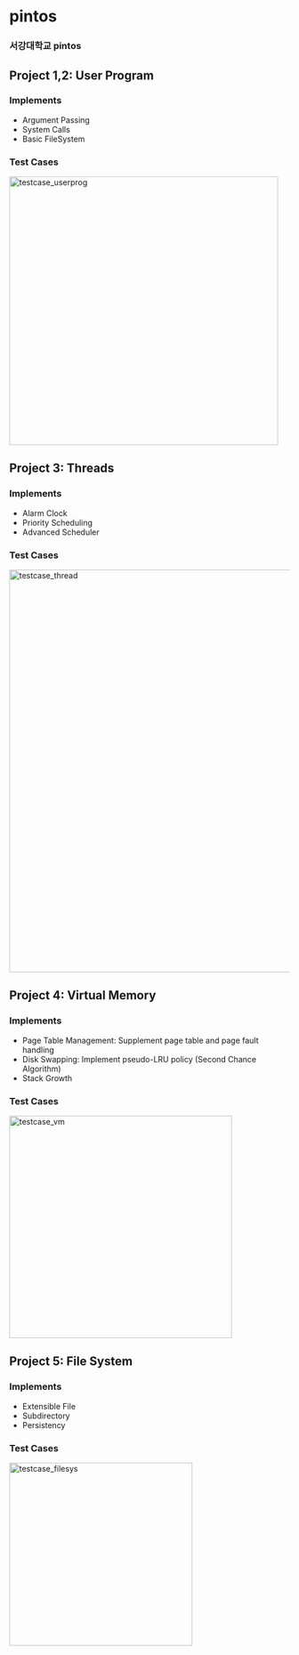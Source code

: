 # pintos
### 서강대학교 pintos

## Project 1,2: User Program
### Implements
- Argument Passing
- System Calls
- Basic FileSystem

### Test Cases

<img width="483" alt="testcase_userprog" src="https://user-images.githubusercontent.com/91405382/210535034-2a47929a-ede9-485d-9ab6-c54a04d3818c.png">

## Project 3: Threads
### Implements
- Alarm Clock
- Priority Scheduling
- Advanced Scheduler

### Test Cases

<img width="724" alt="testcase_thread" src="https://user-images.githubusercontent.com/91405382/210535443-a5e7cc2c-9b8d-4aa3-99d5-4ece95cf92a7.png">

## Project 4: Virtual Memory
### Implements
- Page Table Management: Supplement page table and page fault handling
- Disk Swapping: Implement pseudo-LRU policy (Second Chance Algorithm)
- Stack Growth

### Test Cases

<img width="400" alt="testcase_vm" src="https://user-images.githubusercontent.com/91405382/210536445-f3257a05-30e1-4053-a2f9-fc04ee9257c0.png">

## Project 5: File System
### Implements
- Extensible File
- Subdirectory
- Persistency

### Test Cases

<img width="329" alt="testcase_filesys" src="https://user-images.githubusercontent.com/91405382/210537415-3a03e7f4-62df-407f-9d72-380e39c1ea77.png">
